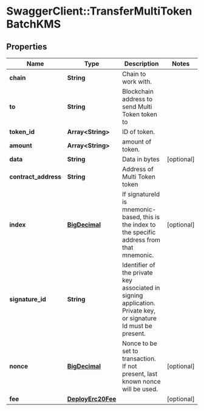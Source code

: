 # SwaggerClient::TransferMultiTokenBatchKMS

## Properties
Name | Type | Description | Notes
------------ | ------------- | ------------- | -------------
**chain** | **String** | Chain to work with. | 
**to** | **String** | Blockchain address to send Multi Token token to | 
**token_id** | **Array&lt;String&gt;** | ID of token. | 
**amount** | **Array&lt;String&gt;** | amount of token. | 
**data** | **String** | Data in bytes | [optional] 
**contract_address** | **String** | Address of Multi Token token | 
**index** | [**BigDecimal**](BigDecimal.md) | If signatureId is mnemonic-based, this is the index to the specific address from that mnemonic. | [optional] 
**signature_id** | **String** | Identifier of the private key associated in signing application. Private key, or signature Id must be present. | 
**nonce** | [**BigDecimal**](BigDecimal.md) | Nonce to be set to transaction. If not present, last known nonce will be used. | [optional] 
**fee** | [**DeployErc20Fee**](DeployErc20Fee.md) |  | [optional] 

